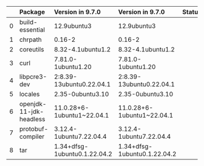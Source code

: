 <!-- markdown-link-check-disable -->

|    | Package                 | Version in 9.7.0             | Version in 9.7.0             | Status   |
|---:|:------------------------|:-----------------------------|:-----------------------------|:---------|
|  0 | build-essential         | 12.9ubuntu3                  | 12.9ubuntu3                  |          |
|  1 | chrpath                 | 0.16-2                       | 0.16-2                       |          |
|  2 | coreutils               | 8.32-4.1ubuntu1.2            | 8.32-4.1ubuntu1.2            |          |
|  3 | curl                    | 7.81.0-1ubuntu1.20           | 7.81.0-1ubuntu1.20           |          |
|  4 | libpcre3-dev            | 2:8.39-13ubuntu0.22.04.1     | 2:8.39-13ubuntu0.22.04.1     |          |
|  5 | locales                 | 2.35-0ubuntu3.10             | 2.35-0ubuntu3.10             |          |
|  6 | openjdk-11-jdk-headless | 11.0.28+6-1ubuntu1~22.04.1   | 11.0.28+6-1ubuntu1~22.04.1   |          |
|  7 | protobuf-compiler       | 3.12.4-1ubuntu7.22.04.4      | 3.12.4-1ubuntu7.22.04.4      |          |
|  8 | tar                     | 1.34+dfsg-1ubuntu0.1.22.04.2 | 1.34+dfsg-1ubuntu0.1.22.04.2 |          |
